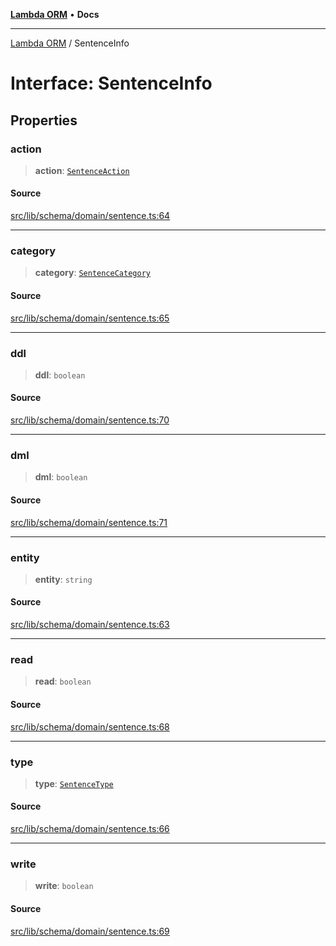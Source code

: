 [**Lambda ORM**](../README.md) • **Docs**

***

[Lambda ORM](../README.md) / SentenceInfo

# Interface: SentenceInfo

## Properties

### action

> **action**: [`SentenceAction`](../enumerations/SentenceAction.md)

#### Source

[src/lib/schema/domain/sentence.ts:64](https://github.com/lambda-orm/lambdaorm-base/blob/a635589f3d58a8022cbddf078d76ce5a7a0b2137/src/lib/schema/domain/sentence.ts#L64)

***

### category

> **category**: [`SentenceCategory`](../enumerations/SentenceCategory.md)

#### Source

[src/lib/schema/domain/sentence.ts:65](https://github.com/lambda-orm/lambdaorm-base/blob/a635589f3d58a8022cbddf078d76ce5a7a0b2137/src/lib/schema/domain/sentence.ts#L65)

***

### ddl

> **ddl**: `boolean`

#### Source

[src/lib/schema/domain/sentence.ts:70](https://github.com/lambda-orm/lambdaorm-base/blob/a635589f3d58a8022cbddf078d76ce5a7a0b2137/src/lib/schema/domain/sentence.ts#L70)

***

### dml

> **dml**: `boolean`

#### Source

[src/lib/schema/domain/sentence.ts:71](https://github.com/lambda-orm/lambdaorm-base/blob/a635589f3d58a8022cbddf078d76ce5a7a0b2137/src/lib/schema/domain/sentence.ts#L71)

***

### entity

> **entity**: `string`

#### Source

[src/lib/schema/domain/sentence.ts:63](https://github.com/lambda-orm/lambdaorm-base/blob/a635589f3d58a8022cbddf078d76ce5a7a0b2137/src/lib/schema/domain/sentence.ts#L63)

***

### read

> **read**: `boolean`

#### Source

[src/lib/schema/domain/sentence.ts:68](https://github.com/lambda-orm/lambdaorm-base/blob/a635589f3d58a8022cbddf078d76ce5a7a0b2137/src/lib/schema/domain/sentence.ts#L68)

***

### type

> **type**: [`SentenceType`](../enumerations/SentenceType.md)

#### Source

[src/lib/schema/domain/sentence.ts:66](https://github.com/lambda-orm/lambdaorm-base/blob/a635589f3d58a8022cbddf078d76ce5a7a0b2137/src/lib/schema/domain/sentence.ts#L66)

***

### write

> **write**: `boolean`

#### Source

[src/lib/schema/domain/sentence.ts:69](https://github.com/lambda-orm/lambdaorm-base/blob/a635589f3d58a8022cbddf078d76ce5a7a0b2137/src/lib/schema/domain/sentence.ts#L69)
